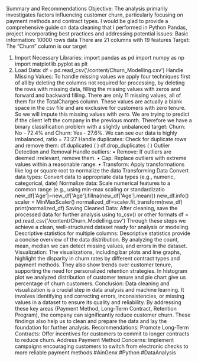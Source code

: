 Summary and Recommendations
Objective: 
The analysis primarily investigates factors influencing customer churn, particularly focusing on payment methods and contract types.
I would be glad to provide a comprehensive guide on data cleaning that I performed in Python Pandas, project incorporating best practices and addressing potential issues:
Basic information:
10000 rows data
There are 21 columns with 19 features
Target: The “Churn” column is our target
1. Import Necessary Libraries:
import pandas as pd
import numpy as np
import matplotlib.pyplot as plt
2. Load Data:
df = pd.read_csv('/content/Churn_Modelling.csv')
Handle Missing Values:
To handle missing values we apply four techniques first of all by deleting the columns not required for processing, by deleting the rows with missing data, filling the missing values with zeros and forward and backward filling. There are only 11 missing values, all of them for the TotalCharges column. These values are actually a blank space in the csv file and are exclusive for customers with zero tenure. So we will impute this missing values with zero. We are trying to predict if the client left the company in the previous month. Therefore we have a binary classification problem with a slightly unbalanced target: Churn: No - 72.4% and Churn: Yes - 27.6%. We can see our data is highly imbalanced, ratio = 73:27
Handle duplicates:
Check for duplicate rows and remove them: 
df.duplicated ( )
df.drop_duplicates ( )
Outlier Detection and Removal
Handle outliers:
•	Remove: If outliers are deemed irrelevant, remove them.
•	Cap: Replace outliers with extreme values within a reasonable range.
•	Transform: Apply transformations like log or square root to normalize the data
Transforming Data
Convert data types: Convert data to appropriate data types (e.g., numeric, categorical, date)
Normalize data: Scale numerical features to a common range (e.g., using min-max scaling or standardizatio
new_df['Age']=new_df['Age'].fillna(new_df['Age'].mean())
new_df.info()
scaler = MinMaxScaler()
normalized_df=scaler.fit_transform(new_df)
print(normalized_df)
Saving Cleaned Data:
After cleaning, save the processed data for further analysis using to_csv() or other formats
df = pd.read_csv('/content/Churn_Modelling.csv')
Through these steps we achieve a clean, well-structured dataset ready for analysis or modeling.
Descriptive statistics for multiple columns:
Descriptive statistics provide a concise overview of the data distribution. By analyzing the count, mean, median we can detect missing values, and errors in the dataset. 
Visualization: 
The visualizations, including bar plots and line graphs, highlight the disparity in churn rates by different contract types and payment methods. They also show trends over customer tenure, supporting the need for personalized retention strategies. In histogram plot we analyzed distribution of customer tenure and pie chart give us percentage of churn customers.
Conclusion:
Data cleaning and visualization is a crucial step in data analysis and machine learning. It involves identifying and correcting errors, inconsistencies, or missing values in a dataset to ensure its quality and reliability. By addressing these key areas (Payment Method, Long-Term Contract, Retention Program), the company can significantly reduce customer churn. These findings also help us to clean and prepare the data and lay the foundation for further analysis.
Recommendations:
 Promote Long-Term Contracts: Offer incentives for customers to commit to longer contracts to reduce churn.
Address Payment Method Concerns: Implement campaigns encouraging customers to switch from electronic checks to more reliable payment methods
#AinGenx #Python #DataAnalysis

